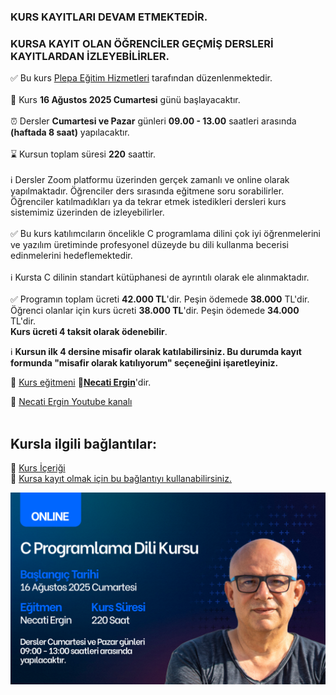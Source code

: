 ### KURS KAYITLARI DEVAM ETMEKTEDİR.
### KURSA KAYIT OLAN ÖĞRENCİLER GEÇMİŞ DERSLERİ KAYITLARDAN İZLEYEBİLİRLER.


✅ Bu kurs [Plepa Eğitim Hizmetleri](https://plepa.com/) tarafından düzenlenmektedir.<br><br>
📅 Kurs __16 Ağustos 2025 Cumartesi__ günü başlayacaktır.<br><br>
⏰ Dersler __Cumartesi ve Pazar__ günleri __09.00 - 13.00__ saatleri arasında **(haftada 8 saat)** yapılacaktır.<br><br>
⌛ Kursun toplam süresi __220__ saattir.<br><br>
ℹ️ Dersler Zoom platformu üzerinden gerçek zamanlı ve online olarak yapılmaktadır. 
Öğrenciler ders sırasında eğitmene soru sorabilirler.<br>
Öğrenciler katılmadıkları ya da tekrar etmek istedikleri dersleri kurs sistemimiz üzerinden de izleyebilirler.<br><br>
✅ Bu kurs katılımcıların öncelikle C programlama dilini çok iyi öğrenmelerini ve yazılım üretiminde profesyonel düzeyde bu dili kullanma becerisi edinmelerini hedeflemektedir.<br><br>
ℹ️ Kursta C dilinin standart kütüphanesi de ayrıntılı olarak ele alınmaktadır.<br><br>
✅ Programın toplam ücreti **42.000 TL**'dir. Peşin ödemede **38.000** TL'dir. 
Öğrenci olanlar için kurs ücreti **38.000 TL**'dir. Peşin ödemede **34.000** TL'dir.<br> 
**Kurs ücreti 4 taksit olarak ödenebilir**.<br>

ℹ️ **Kursun ilk 4 dersine misafir olarak katılabilirsiniz. Bu durumda kayıt formunda "misafir olarak katılıyorum" seçeneğini  işaretleyiniz.**

👨 [Kurs eğitmeni](https://github.com/necatiergin/AGUSTOS_2025_C_KURSU/blob/main/kurs_egitmeni.md)
**&#128279;[Necati Ergin](https://www.linkedin.com/in/necati-ergin-045768176/)**'dir.

👨 [Necati Ergin Youtube kanalı](https://www.youtube.com/@necatiergin)<br><br>


## Kursla ilgili bağlantılar:
<!---&#128279; [Kursun Genel Tanıtımı](https://github.com/necatiergin/OCAK_2024_ONLINE_C_KURSU/blob/main/kurs_tanitimi.md)<br>--->
&#128279; [Kurs İçeriği](https://github.com/necatiergin/kurs_programlari/blob/main/c_programlama_dili.md)<br>
&#128279; [Kursa kayıt olmak için bu bağlantıyı kullanabilirsiniz.](https://us02web.zoom.us/meeting/register/DylSFss8QsuZAzTpu-uPJA)
<br>

![kurs tanıtım görseli](https://github.com/necatiergin/AGUSTOS_2025_C_KURSU/blob/main/c_kurs_gorseli.png)

<!---

![kurs tanıtım görseli](https://github.com/necatiergin/AGUSTOS_2025_C_KURSU/blob/main/c_kurs_gorseli.png)
--->
